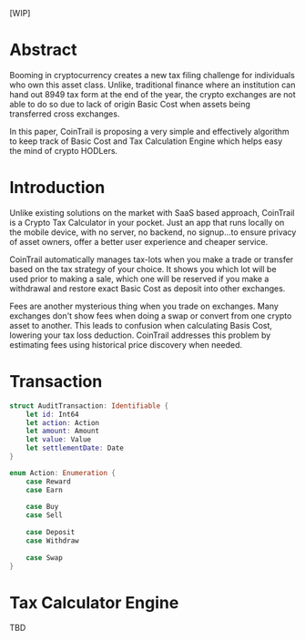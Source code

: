 [WIP]
# Abstract
Booming in cryptocurrency creates a new tax filing challenge for individuals who own this asset class. Unlike, traditional finance where an institution can hand out 8949 tax form at the end of the year, the crypto exchanges are not able to do so due to lack of origin Basic Cost when assets being transferred cross exchanges.

In this paper, CoinTrail is proposing a very simple and effectively algorithm to keep track of Basic Cost and Tax Calculation Engine which helps easy the mind of crypto HODLers.

# Introduction
Unlike existing solutions on the market with SaaS based approach, CoinTrail is a Crypto Tax Calculator in your pocket. Just an app that runs locally on the mobile device, with no server, no backend, no signup...to ensure privacy of asset owners, offer a better user experience and cheaper service.

CoinTrail automatically manages tax-lots when you make a trade or transfer based on the tax strategy of your choice. It shows you which lot will be used prior to making a sale, which one will be reserved if you make a withdrawal and restore exact Basic Cost as deposit into other exchanges.

Fees are another mysterious thing when you trade on exchanges. Many exchanges don't show fees when doing a swap or convert from one crypto asset to another. This leads to confusion when calculating Basis Cost, lowering your tax loss deduction. CoinTrail addresses this problem by estimating fees using historical price discovery when needed.

# Transaction
```swift
struct AuditTransaction: Identifiable {
    let id: Int64
    let action: Action
    let amount: Amount
    let value: Value
    let settlementDate: Date
}

enum Action: Enumeration {
    case Reward
    case Earn
                
    case Buy
    case Sell
                
    case Deposit
    case Withdraw
                
    case Swap 
}
```

# Tax Calculator Engine
TBD

